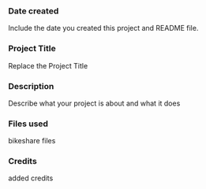 ### Date created
Include the date you created this project and README file.

### Project Title
Replace the Project Title

### Description
Describe what your project is about and what it does

### Files used
bikeshare files

### Credits
added credits
